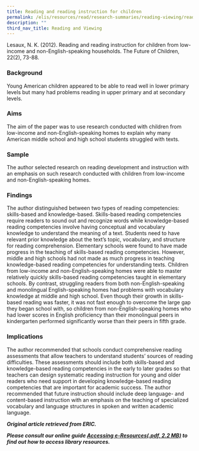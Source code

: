 ```yaml
---
title: Reading and reading instruction for children
permalink: /elis/resources/read/research-summaries/reading-viewing/reading-and-reading-instruction-for-children/
description: ""
third_nav_title: Reading and Viewing
---
```

Lesaux, N. K. (2012). Reading and reading instruction for children from low-income and non-English-speaking households. The Future of Children, 22(2), 73-88.

### Background

Young American children appeared to be able to read well in lower primary levels but many had problems reading in upper primary and at secondary levels.

### Aims

The aim of the paper was to use research conducted with children from low-income and non-English-speaking homes to explain why many American middle school and high school students struggled with texts.

### Sample

The author selected research on reading development and instruction with an emphasis on such research conducted with children from low-income and non-English-speaking homes.

### Findings

The author distinguished between two types of reading competencies: skills-based and knowledge-based. Skills-based reading competencies require readers to sound out and recognize words while knowledge-based reading competencies involve having conceptual and vocabulary knowledge to understand the meaning of a text. Students need to have relevant prior knowledge about the text’s topic, vocabulary, and structure for reading comprehension. Elementary schools were found to have made progress in the teaching of skills-based reading competencies. However, middle and high schools had not made as much progress in teaching knowledge-based reading competencies for understanding texts. Children from low-income and non-English-speaking homes were able to master relatively quickly skills-based reading competencies taught in elementary schools. By contrast, struggling readers from both non-English-speaking and monolingual English-speaking homes had problems with vocabulary knowledge at middle and high school. Even though their growth in skills-based reading was faster, it was not fast enough to overcome the large gap they began school with, so children from non-English-speaking homes who had lower scores in English proficiency than their monolingual peers in kindergarten performed significantly worse than their peers in fifth grade.

### Implications

The author recommended that schools conduct comprehensive reading assessments that allow teachers to understand students’ sources of reading difficulties. These assessments should include both skills-based and knowledge-based reading competencies in the early to later grades so that teachers can design systematic reading instruction for young and older readers who need support in developing knowledge-based reading competencies that are important for academic success. The author recommended that future instruction should include deep language- and content-based instruction with an emphasis on the teaching of specialized vocabulary and language structures in spoken and written academic language.

_**Original article retrieved from ERIC.**_  

**_Please consult our online guide [Accessing e-Resources(.pdf, 2.2 MB)](https://academyofsingaporeteachers-moe-edu-sg-admin.cwp.sg/elis/resources/read/research-summaries/reading-and-viewing/18e45074-6b1b-4ac7-811f-1a8da16c4f81 "Accessing e-Resources") to find out how to access library resources._**